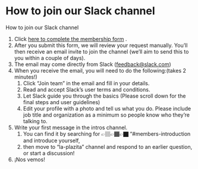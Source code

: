 # How to join our Slack channel

How to join our Slack channel

1. Click [here to complete the membership form](https://social.saludcontech.com/slack-invite) .
2. After you submit this form, we will review your request manually. You’ll then receive an email invite to join the channel (we’ll aim to send this to you within a couple of days).
3. The email may come directly from Slack ([feedback@slack.com](mailto:feedback@slack.com))
4. When you receive the email, you will need to do the following:(takes 2 minutes!)
    1. Click “Join team” in the email and fill in your details.
    2. Read and accept Slack’s user terms and conditions.
    3. Let Slack guide you through the basics (Please scroll down for the final steps and user guidelines)
    4. Edit your profile with a photo and tell us what you do. Please include job title and organization as a minimum so people know who they’re talking to.
5. Write your first message in the intros channel. 
    1. You can find it by searching for 👉🏽👉🏾👉🏿 “#members-introduction and introduce  yourself, 
    2. then move to “la-plazita” channel and respond to an earlier question, or start a discussion!
6. ¡Nos vemos!